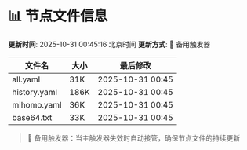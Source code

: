 # 📊 节点文件信息

**更新时间**: 2025-10-31 00:45:16 北京时间
**更新方式**: 🔄 备用触发器

| 文件名 | 大小 | 最后修改 |
|--------|------|----------|
| all.yaml | 31K | 2025-10-31 00:45 |
| history.yaml | 186K | 2025-10-31 00:45 |
| mihomo.yaml | 36K | 2025-10-31 00:45 |
| base64.txt | 33K | 2025-10-31 00:45 |

> 🔄 备用触发器：当主触发器失效时自动接管，确保节点文件的持续更新

